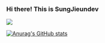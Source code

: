 ### Hi there! This is SungJieundev

<a href="mailto:sungjieun.dev@gmail.com" target="_blank"><img src="https://img.shields.io/badge/Gmail-EA4335?style=flat-square&logo=Gmail&logoColor=white"/></a>

[![Anurag's GitHub stats](https://github-readme-stats.vercel.app/api?SungJieundev=anuraghazra)](https://github.com/anuraghazra/github-readme-stats)

